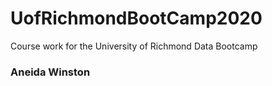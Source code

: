 # UofRichmondBootCamp2020
Course work for the University of Richmond Data Bootcamp
### Aneida Winston

